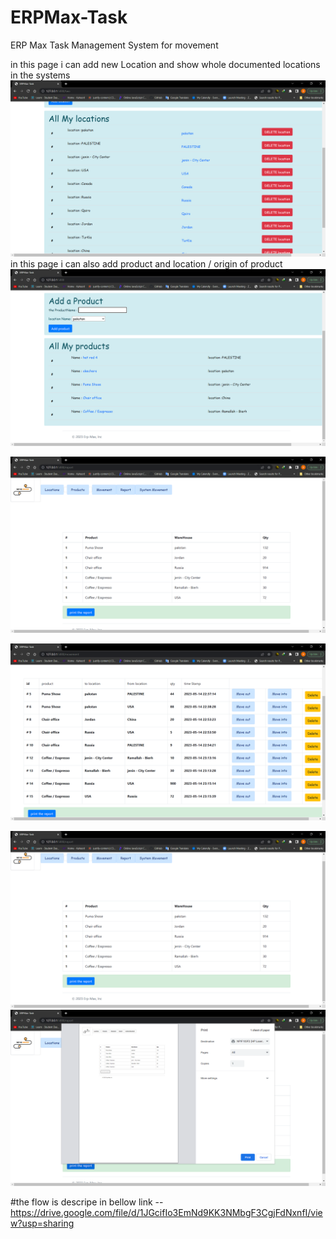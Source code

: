 # ERPMax-Task
ERP Max Task Management System for movement 






in this page i can add new Location and show whole documented locations in the systems
![alt text](https://github.com/AlihTamrawe/ERPMax-Task/blob/main/media/ERPMax-Task%20-%20Google%20Chrome%205_14_2023%2011_17_02%20PM.png)
in this page i can also add product and location / origin of product 
![alt text](https://github.com/AlihTamrawe/ERPMax-Task/blob/main/media/ERPMax-Task%20-%20Google%20Chrome%205_14_2023%2011_17_47%20PM.png)


![alt text](https://github.com/AlihTamrawe/ERPMax-Task/blob/main/media/ERPMax-Task%20-%20Google%20Chrome%205_14_2023%2011_16_39%20PM.png)

![alt text](https://github.com/AlihTamrawe/ERPMax-Task/blob/main/media/ERPMax-Task%20-%20Google%20Chrome%205_14_2023%2011_18_00%20PM.png)



![alt text](https://github.com/AlihTamrawe/ERPMax-Task/blob/main/media/ERPMax-Task%20-%20Google%20Chrome%205_14_2023%2011_18_08%20PM.png)
![alt text](https://github.com/AlihTamrawe/ERPMax-Task/blob/main/media/ERPMax-Task%20-%20Google%20Chrome%205_14_2023%2011_18_18%20PM.png)



#the flow is descripe in bellow link
-- https://drive.google.com/file/d/1JGcifIo3EmNd9KK3NMbgF3CgjFdNxnfI/view?usp=sharing

